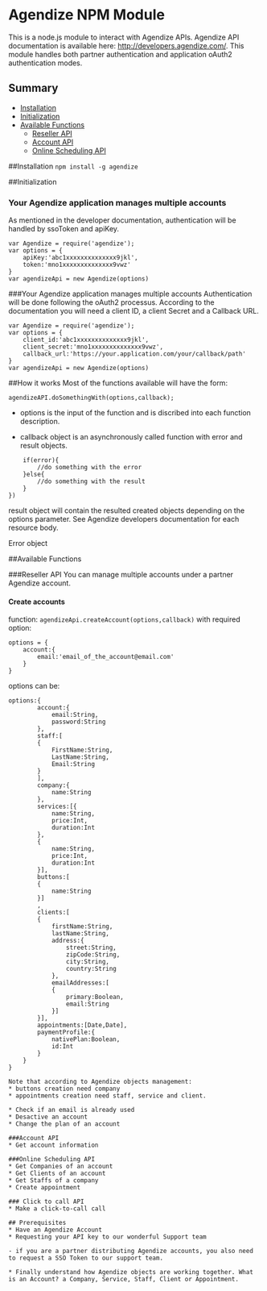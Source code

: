 Agendize NPM Module
==============================

This is a node.js module to interact with Agendize APIs. Agendize API documentation is available here: http://developers.agendize.com/. 
This module handles both partner authentication and application oAuth2 authentication modes.

## Summary
* [Installation](#markdown-header-installation)
* [Initialization](#markdown-header-initialization)
* [Available Functions](#markdown-header-available)
    * [Reseller API](#markdown-header-reseller)
    * [Account API](#markdown-header-account)
    * [Online Scheduling API](#markdown-header-online)

##Installation
`npm install -g agendize`

##Initialization
### Your Agendize application manages multiple accounts
As mentioned in the developer documentation, authentication will be handled by ssoToken and apiKey.
```
var Agendize = require('agendize');
var options = {
	apiKey:'abc1xxxxxxxxxxxxxx9jkl',
	token:'mno1xxxxxxxxxxxxxx9vwz'
}
var agendizeApi = new Agendize(options)
```
###Your Agendize application manages multiple accounts
Authentication will be done following the oAuth2 processus. According to the documentation you will need a client ID, a client Secret and a Callback URL.

```
var Agendize = require('agendize');
var options = {
	client_id:'abc1xxxxxxxxxxxxxx9jkl',
	client_secret:'mno1xxxxxxxxxxxxxx9vwz',
	callback_url:'https://your.application.com/your/callback/path'
}
var agendizeApi = new Agendize(options)
```
##How it works
Most of the functions available will have the form:
```
agendizeAPI.doSomethingWith(options,callback);
```
* options is the input of the function and is discribed into each function description.

* callback object is an asynchronously called function with error and result objects.

```agendizeApi.createAccount(options,function(error,result){
	if(error){
		//do something with the error
	}else{
		//do something with the result
	}
})
```  

result object will contain the resulted created objects depending on the options parameter. See Agendize developers documentation for each resource body. 

Error object

##Available Functions
 
###Reseller API
You can manage multiple accounts under a partner Agendize account.

#### Create accounts
function:
`agendizeApi.createAccount(options,callback)` 
with required option:
```
options = {
	account:{
		email:'email_of_the_account@email.com'
	}
}
```
options can be:

```
options:{
		account:{
			email:String,
			password:String
		},
		staff:[
		{
			FirstName:String,
			LastName:String,
			Email:String
		}
		],
		company:{
			name:String
		},
		services:[{
			name:String,
			price:Int,
			duration:Int
		},
		{
			name:String,
			price:Int,
			duration:Int
		}],
		buttons:[
		{
			name:String
		}]
		,
		clients:[
		{
			firstName:String,
			lastName:String,
			address:{
				street:String,
				zipCode:String,
				city:String,
				country:String
			},
			emailAddresses:[
			{
				primary:Boolean,
				email:String
			}]
		}],
		appointments:[Date,Date],
		paymentProfile:{
			nativePlan:Boolean,
			id:Int
		}
	}
}

Note that according to Agendize objects management:
* buttons creation need company
* appointments creation need staff, service and client.

* Check if an email is already used
* Desactive an account
* Change the plan of an account

###Account API
* Get account information

###Online Scheduling API
* Get Companies of an account
* Get Clients of an account
* Get Staffs of a company
* Create appointment

### Click to call API
* Make a click-to-call call 

## Prerequisites
* Have an Agendize Account
* Requesting your API key to our wonderful Support team

- if you are a partner distributing Agendize accounts, you also need to request a SSO Token to our support team.

* Finally understand how Agendize objects are working together. What is an Account? a Company, Service, Staff, Client or Appointment. 

